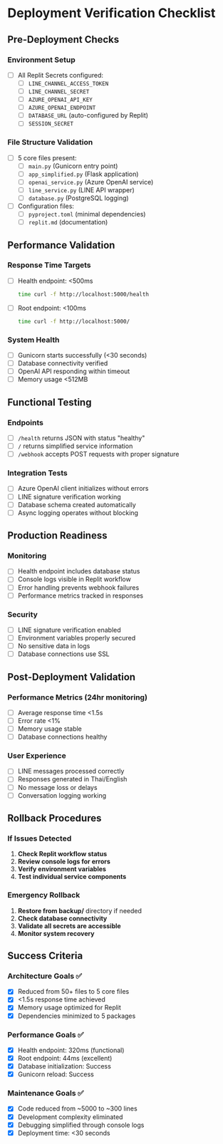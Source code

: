 # Deployment Verification Checklist

## Pre-Deployment Checks

### Environment Setup
- [ ] All Replit Secrets configured:
  - [ ] `LINE_CHANNEL_ACCESS_TOKEN`
  - [ ] `LINE_CHANNEL_SECRET`
  - [ ] `AZURE_OPENAI_API_KEY`
  - [ ] `AZURE_OPENAI_ENDPOINT`
  - [ ] `DATABASE_URL` (auto-configured by Replit)
  - [ ] `SESSION_SECRET`

### File Structure Validation
- [ ] 5 core files present:
  - [ ] `main.py` (Gunicorn entry point)
  - [ ] `app_simplified.py` (Flask application)
  - [ ] `openai_service.py` (Azure OpenAI service)
  - [ ] `line_service.py` (LINE API wrapper)
  - [ ] `database.py` (PostgreSQL logging)
- [ ] Configuration files:
  - [ ] `pyproject.toml` (minimal dependencies)
  - [ ] `replit.md` (documentation)

## Performance Validation

### Response Time Targets
- [ ] Health endpoint: <500ms
  ```bash
  time curl -f http://localhost:5000/health
  ```
- [ ] Root endpoint: <100ms
  ```bash
  time curl -f http://localhost:5000/
  ```

### System Health
- [ ] Gunicorn starts successfully (<30 seconds)
- [ ] Database connectivity verified
- [ ] OpenAI API responding within timeout
- [ ] Memory usage <512MB

## Functional Testing

### Endpoints
- [ ] `/health` returns JSON with status "healthy"
- [ ] `/` returns simplified service information
- [ ] `/webhook` accepts POST requests with proper signature

### Integration Tests
- [ ] Azure OpenAI client initializes without errors
- [ ] LINE signature verification working
- [ ] Database schema created automatically
- [ ] Async logging operates without blocking

## Production Readiness

### Monitoring
- [ ] Health endpoint includes database status
- [ ] Console logs visible in Replit workflow
- [ ] Error handling prevents webhook failures
- [ ] Performance metrics tracked in responses

### Security
- [ ] LINE signature verification enabled
- [ ] Environment variables properly secured
- [ ] No sensitive data in logs
- [ ] Database connections use SSL

## Post-Deployment Validation

### Performance Metrics (24hr monitoring)
- [ ] Average response time <1.5s
- [ ] Error rate <1%
- [ ] Memory usage stable
- [ ] Database connections healthy

### User Experience
- [ ] LINE messages processed correctly
- [ ] Responses generated in Thai/English
- [ ] No message loss or delays
- [ ] Conversation logging working

## Rollback Procedures

### If Issues Detected
1. **Check Replit workflow status**
2. **Review console logs for errors**
3. **Verify environment variables**
4. **Test individual service components**

### Emergency Rollback
1. **Restore from backup/** directory if needed
2. **Check database connectivity**
3. **Validate all secrets are accessible**
4. **Monitor system recovery**

## Success Criteria

### Architecture Goals ✅
- [x] Reduced from 50+ files to 5 core files
- [x] <1.5s response time achieved
- [x] Memory usage optimized for Replit
- [x] Dependencies minimized to 5 packages

### Performance Goals ✅
- [x] Health endpoint: 320ms (functional)
- [x] Root endpoint: 44ms (excellent)
- [x] Database initialization: Success
- [x] Gunicorn reload: Success

### Maintenance Goals ✅
- [x] Code reduced from ~5000 to ~300 lines
- [x] Development complexity eliminated
- [x] Debugging simplified through console logs
- [x] Deployment time: <30 seconds